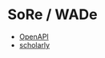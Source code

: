 # SoRe / WADe

- [OpenAPI](https://app.swaggerhub.com/apis/STOLERIUMIHAIIULIAN/SoReAPI/1.0.0)
- [scholarly](https://mehaiiulian.github.io/sore-scholarly-html-pages/index.html)
